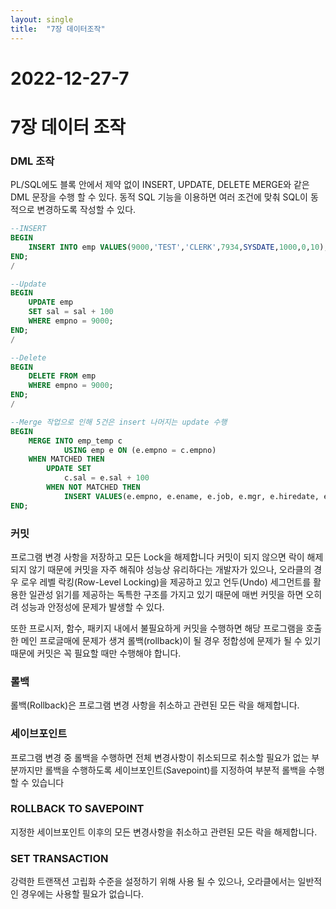 ```yaml
---
layout: single
title:  "7장 데이터조작"
---
```


# 2022-12-27-7

# 7장 데이터 조작

### DML 조작

PL/SQL에도 블록 안에서 제약 없이 INSERT, UPDATE, DELETE MERGE와 같은 DML 문장을 수행 할 수 있다. 동적 SQL 기능을 이용하면 여러 조건에 맞춰 SQL이 동적으로 변경하도록 작성할 수 있다.

```sql
--INSERT
BEGIN
	INSERT INTO emp VALUES(9000,'TEST','CLERK',7934,SYSDATE,1000,0,10);
END;
/

--Update
BEGIN
	UPDATE emp
	SET sal = sal + 100
	WHERE empno = 9000;
END;
/

--Delete
BEGIN
	DELETE FROM emp
	WHERE empno = 9000;
END;
/

--Merge 작업으로 인해 5건은 insert 나머지는 update 수행
BEGIN
	MERGE INTO emp_temp c
			USING emp e ON (e.empno = c.empno)
	WHEN MATCHED THEN
		UPDATE SET
			c.sal = e.sal + 100
		WHEN NOT MATCHED THEN
			INSERT VALUES(e.empno, e.ename, e.job, e.mgr, e.hiredate, e.sal, e.comm, e.deptno);
END;
```

### 커밋

프로그램 변경 사항을 저장하고 모든 Lock을 해제합니다 커밋이 되지 않으면 락이 해제되지 않기 때문에 커밋을 자주 해줘야 성능상 유리하다는 개발자가 있으나, 오라클의 경우 로우 레벨 락킹(Row-Level Locking)을 제공하고 있고 언두(Undo) 세그먼트를 활용한 일관성 읽기를 제공하는 독특한 구조를 가지고 있기 때문에 매번 커밋을 하면 오히려 성능과 안정성에 문제가 발생할 수 있다.

또한 프로시저, 함수, 패키지 내에서 불필요하게 커밋을 수행하면 해당 프로그램을 호출한 메인 프로글매에 문제가 생겨 롤백(rollback)이 될 경우 정합성에 문제가 될 수 있기 때문에 커밋은 꼭 필요할 때만 수행해야 합니다.

### 롤백

롤백(Rollback)은 프로그램 변경 사항을 취소하고 관련된 모든 락을 해제합니다.

### 세이브포인트

프로그램 변경 중 롤백을 수행하면 전체 변경사항이 취소되므로 취소할 필요가 없는 부분까지만 롤백을 수행하도록 세이브포인트(Savepoint)를 지정하여 부분적 롤백을 수행할 수 있습니다

### ROLLBACK TO SAVEPOINT

지정한 세이브포인트 이후의 모든 변경사항을 취소하고 관련된 모든 락을 해제합니다.

### SET TRANSACTION

강력한 트랜잭션 고립화 수준을 설정하기 위해 사용 될 수 있으나, 오라클에서는 일반적인 경우에는 사용할 필요가 없습니다.